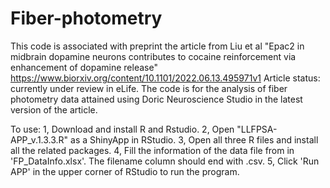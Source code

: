 # Fiber-photometry
This code is associated with preprint the article from Liu et al "Epac2 in midbrain dopamine neurons contributes to cocaine reinforcement via enhancement of dopamine release" https://www.biorxiv.org/content/10.1101/2022.06.13.495971v1
Article status: currently under review in eLife. 
The code is for the analysis of fiber photometry data attained using Doric Neuroscience Studio in the latest version of the article.

To use:
1, Download and install R and Rstudio.
2, Open "LLFPSA-APP_v.1.3.3.R" as a ShinyApp in RStudio.
3, Open all three R files and install all the related packages.
4, Fill the information of the data file from in 'FP_DataInfo.xlsx'. The filename column should end with .csv.
5, Click 'Run APP' in the upper corner of RStudio to run the program.
